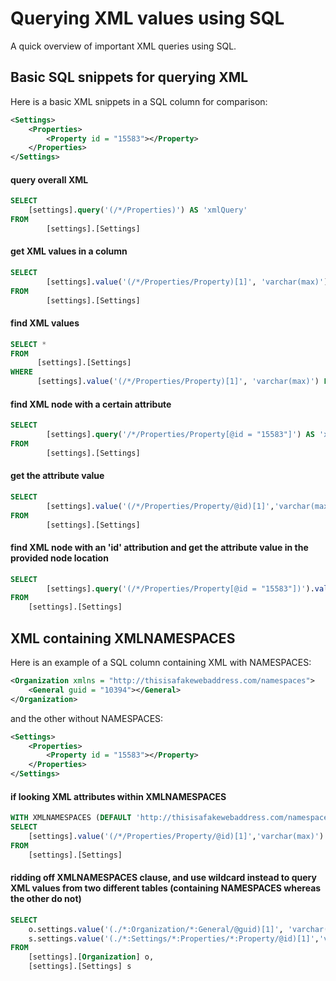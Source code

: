 # Querying XML values using SQL

A quick overview of important XML queries using SQL.

## Basic SQL snippets for querying XML

Here is a basic XML snippets in a SQL column for comparison:

```XML
<Settings>
	<Properties>
		<Property id = "15583"></Property>
	</Properties>
</Settings>
```

#### query overall XML
```SQL
SELECT
	[settings].query('(/*/Properties)') AS 'xmlQuery'
FROM   
        [settings].[Settings]
```

#### get XML values in a column
```SQL
SELECT
        [settings].value('(/*/Properties/Property)[1]', 'varchar(max)') AS 'xmlQuery'
FROM 
        [settings].[Settings]
```

#### find XML values
```SQL
SELECT * 
FROM 
      [settings].[Settings]
WHERE 
      [settings].value('(/*/Properties/Property)[1]', 'varchar(max)') LIKE 'a%'
```

#### find XML node with a certain attribute
```SQL
SELECT
        [settings].query('/*/Properties/Property[@id = "15583"]') AS 'xmlQuery'
FROM
        [settings].[Settings]
```


#### get the attribute value 
```SQL
SELECT 
        [settings].value('(/*/Properties/Property/@id)[1]','varchar(max)') AS 'xmlQuery' 
FROM 
        [settings].[Settings]
```

#### find XML node with an 'id' attribution and get the attribute value in the provided node location
```SQL
SELECT 
        [settings].query('(/*/Properties/Property[@id = "15583"])').value('(/Property/Field/@text)[1]', 'varchar(max)') as 'xmlQuery'
FROM 
	[settings].[Settings]
```
## XML containing XMLNAMESPACES

Here is an example of a SQL column containing XML with NAMESPACES:

```XML
<Organization xmlns = "http://thisisafakewebaddress.com/namespaces">
	<General guid = "10394"></General>
</Organization>
```

and the other without NAMESPACES:

```XML
<Settings>
	<Properties>
		<Property id = "15583"></Property>
	</Properties>
</Settings>
```


#### if looking XML attributes within XMLNAMESPACES
```SQL
WITH XMLNAMESPACES (DEFAULT 'http://thisisafakewebaddress.com/namespaces')
SELECT
	[settings].value('(/*/Properties/Property/@id)[1]','varchar(max)') AS 'xmlQuery'
FROM 
	[settings].[Settings]
```

#### ridding off XMLNAMESPACES clause, and use wildcard instead to query XML values from two different tables (containing NAMESPACES whereas the other do not)
```SQL
SELECT
	o.settings.value('(./*:Organization/*:General/@guid)[1]', 'varchar(max)') as 'Column containing XMLNAMESPACES' ,
	s.settings.value('(./*:Settings/*:Properties/*:Property/@id)[1]','varchar(max)') as 'Column containing simple XML'
FROM 
	[settings].[Organization] o,
	[settings].[Settings] s
